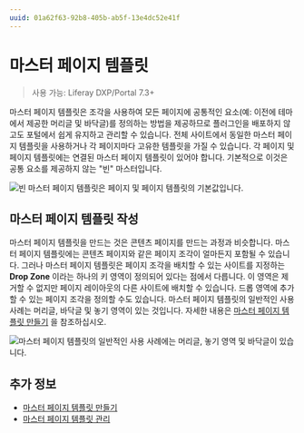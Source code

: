 ```yaml
---
uuid: 01a62f63-92b8-405b-ab5f-13e4dc52e41f
---
```


# 마스터 페이지 템플릿

> 사용 가능: Liferay DXP/Portal 7.3+

마스터 페이지 템플릿은 조각을 사용하여 모든 페이지에 공통적인 요소(예: 이전에 테마에서 제공한 머리글 및 바닥글)를 정의하는 방법을 제공하므로 플러그인을 배포하지 않고도 포털에서 쉽게 유지하고 관리할 수 있습니다. 전체 사이트에서 동일한 마스터 페이지 템플릿을 사용하거나 각 페이지마다 고유한 템플릿을 가질 수 있습니다. 각 페이지 및 페이지 템플릿에는 연결된 마스터 페이지 템플릿이 있어야 합니다. 기본적으로 이것은 공통 요소를 제공하지 않는 "빈" 마스터입니다.

![빈 마스터 페이지 템플릿은 페이지 및 페이지 템플릿의 기본값입니다.](./master-page-templates/images/01.png)

## 마스터 페이지 템플릿 작성

마스터 페이지 템플릿을 만드는 것은 콘텐츠 페이지를 만드는 과정과 비슷합니다. 마스터 페이지 템플릿에는 콘텐츠 페이지와 같은 페이지 조각이 얼마든지 포함될 수 있습니다. 그러나 마스터 페이지 템플릿은 페이지 조각을 배치할 수 있는 사이트를 지정하는 **Drop Zone** 이라는 하나의 키 영역이 정의되어 있다는 점에서 다릅니다. 이 영역은 제거할 수 없지만 페이지 레이아웃의 다른 사이트에 배치할 수 있습니다. 드롭 영역에 추가할 수 있는 페이지 조각을 정의할 수도 있습니다. 마스터 페이지 템플릿의 일반적인 사용 사례는 머리글, 바닥글 및 놓기 영역이 있는 것입니다. 자세한 내용은 [마스터 페이지 템플릿 만들기](./creating-a-master-page-template.md) 을 참조하십시오.

![마스터 페이지 템플릿의 일반적인 사용 사례에는 머리글, 놓기 영역 및 바닥글이 있습니다.](./master-page-templates/images/02.png)

## 추가 정보

- [마스터 페이지 템플릿 만들기](./creating-a-master-page-template.md)
- [마스터 페이지 템플릿 관리](./managing-master-page-templates.md)
